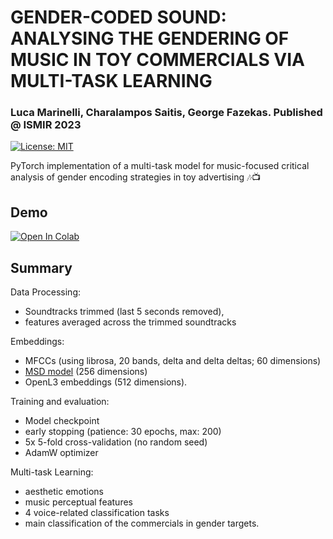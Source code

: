 # GENDER-CODED SOUND: ANALYSING THE GENDERING OF MUSIC IN TOY COMMERCIALS VIA MULTI-TASK LEARNING
### Luca Marinelli, Charalampos Saitis, George Fazekas. Published @ ISMIR 2023
[![License: MIT](https://img.shields.io/badge/License-MIT-yellow.svg)](https://opensource.org/licenses/MIT)

PyTorch implementation of a multi-task model for music-focused critical analysis of gender encoding strategies in toy advertising 🎶📺

## Demo
[![Open In Colab](https://colab.research.google.com/assets/colab-badge.svg)](https://colab.research.google.com/drive/1UMGSIEglIpPHSD2iCOKd72QeLUYEAI2R?usp=sharing)

## Summary

Data Processing: 
- Soundtracks trimmed (last 5 seconds removed), 
- features averaged across the trimmed soundtracks

Embeddings: 
- MFCCs (using librosa, 20 bands, delta and delta deltas; 60 dimensions)
- [MSD model](https://github.com/marinelliluca/transformer-based-music-auto-tagging) (256 dimensions)
- OpenL3 embeddings (512 dimensions).

Training and evaluation: 
- Model checkpoint
- early stopping (patience: 30 epochs, max: 200)
- 5x 5-fold cross-validation (no random seed)
- AdamW optimizer

Multi-task Learning: 
- aesthetic emotions
- music perceptual features
- 4 voice-related classification tasks
- main classification of the commercials in gender targets.

